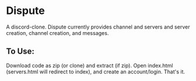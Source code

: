 # Dispute

A discord-clone. Dispute currently provides channel and servers and server creation, channel creation, and messages.

## To Use:
Download code as zip (or clone) and extract (if zip).
Open index.html (servers.html will redirect to index), and create an account/login.
That's it.
